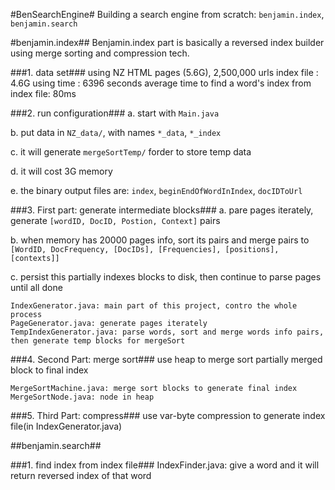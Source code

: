 #BenSearchEngine#
Building a search engine from scratch: `benjamin.index`, `benjamin.search`

#benjamin.index##
Benjamin.index part is basically a reversed index builder using merge sorting and compression tech.

###1. data set###
	using NZ HTML pages (5.6G), 2,500,000 urls
	index file : 4.6G
	using time : 6396 seconds
	average time to find a word's index from index file: 80ms

###2. run configuration###
a. start with `Main.java`

b. put data in `NZ_data/`, with names `*_data`, `*_index`

c. it will generate `mergeSortTemp/` forder to store temp data

d. it will cost 3G memory

e. the binary output files are: `index`, `beginEndOfWordInIndex`, `docIDToUrl`

###3. First part: generate intermediate blocks###
a. pare pages iterately, generate `[wordID, DocID, Postion, Context]` pairs

b. when memory has 20000 pages info, sort its pairs and merge pairs to `[WordID, DocFrequency, [DocIDs], [Frequencies], [positions], [contexts]]`

c. persist this partially indexes blocks to disk, then continue to parse pages until all done
	
	IndexGenerator.java: main part of this project, contro the whole process
	PageGenerator.java: generate pages iterately
	TempIndexGenerator.java: parse words, sort and merge words info pairs, then generate temp blocks for mergeSort

###4. Second Part: merge sort###
use heap to merge sort partially merged block to final index

	MergeSortMachine.java: merge sort blocks to generate final index
	MergeSortNode.java: node in heap

###5. Third Part: compress###
use var-byte compression to generate index file(in IndexGenerator.java)

##benjamin.search##

###1. find index from index file###
	IndexFinder.java: give a word and it will return reversed index of that word
